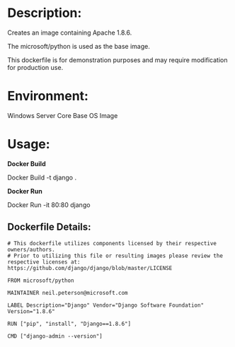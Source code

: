 # Description:

Creates an image containing Apache 1.8.6.

The microsoft/python is used as the base image.

This dockerfile is for demonstration purposes and may require modification for production use. 

# Environment:

Windows Server Core Base OS Image

# Usage:

**Docker Build**

Docker Build -t django .

**Docker Run** 

Docker Run -it 80:80 django

## Dockerfile Details:
```
# This dockerfile utilizes components licensed by their respective owners/authors.
# Prior to utilizing this file or resulting images please review the respective licenses at: https://github.com/django/django/blob/master/LICENSE

FROM microsoft/python

MAINTAINER neil.peterson@microsoft.com

LABEL Description="Django" Vendor="Django Software Foundation" Version="1.8.6"

RUN ["pip", "install", "Django==1.8.6"]

CMD ["django-admin --version"]
```


